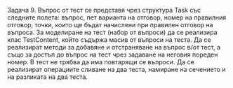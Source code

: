 Задача 9. Въпрос от тест се представя чрез структура Task със следните полета: въпрос, пет варианта на отговор, номер на правилния отговор, точки, които ще бъдат начислени при правилен отговор на въпроса. За моделиране на тест (набор от въпроси) да се реализира клас TestContent, който съдържа масив от въпроси на теста. Да се реализират методи за добавяне и отстраняване на въпрос в/от тест, а също за достъп до въпрос на тест чрез  задаване на неговия пореден номер. В тест не трябва да има повтарящи се въпроси. Да се реализират операциите сливане на два теста, намиране на сечението и на разликата на два теста.
